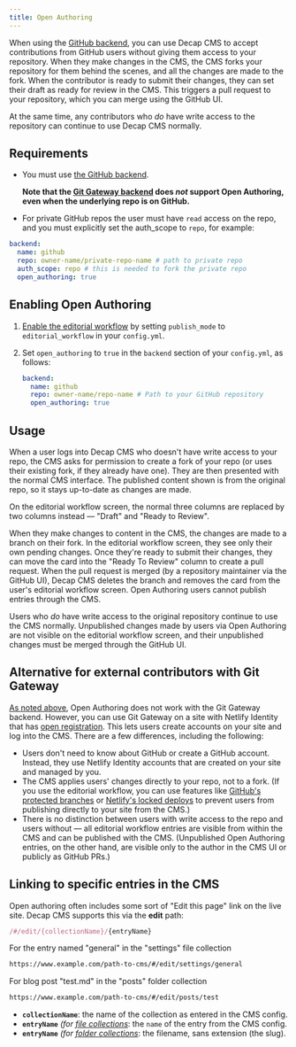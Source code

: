 ```yaml
---
title: Open Authoring
---
```


When using the [GitHub backend](/docs/github-backend), you can use Decap CMS to accept contributions from GitHub users without giving them access to your repository. When they make changes in the CMS, the CMS forks your repository for them behind the scenes, and all the changes are made to the fork. When the contributor is ready to submit their changes, they can set their draft as ready for review in the CMS. This triggers a pull request to your repository, which you can merge using the GitHub UI.

At the same time, any contributors who _do_ have write access to the repository can continue to use Decap CMS normally.

## Requirements

- You must use [the GitHub backend](/docs/github-backend).

  **Note that the [Git Gateway backend](/docs/git-gateway-backend/#git-gateway-with-netlify-identity) does _not_ support Open Authoring, even when the underlying repo is on GitHub.**

- For private GitHub repos the user must have `read` access on the repo, and you must explicitly set the auth_scope to `repo`, for example:

```yaml
backend:
  name: github
  repo: owner-name/private-repo-name # path to private repo
  auth_scope: repo # this is needed to fork the private repo
  open_authoring: true
```

## Enabling Open Authoring

1. [Enable the editorial workflow](/docs/configuration-options/#publish-mode) by setting `publish_mode` to `editorial_workflow` in your `config.yml`.
2. Set `open_authoring` to `true` in the `backend` section of your `config.yml`, as follows:

   ```yaml
   backend:
     name: github
     repo: owner-name/repo-name # Path to your GitHub repository
     open_authoring: true
   ```

## Usage

When a user logs into Decap CMS who doesn't have write access to your repo, the CMS asks for permission to create a fork of your repo (or uses their existing fork, if they already have one). They are then presented with the normal CMS interface. The published content shown is from the original repo, so it stays up-to-date as changes are made.

On the editorial workflow screen, the normal three columns are replaced by two columns instead — "Draft" and "Ready to Review".

When they make changes to content in the CMS, the changes are made to a branch on their fork. In the editorial workflow screen, they see only their own pending changes. Once they're ready to submit their changes, they can move the card into the "Ready To Review" column to create a pull request. When the pull request is merged (by a repository maintainer via the GitHub UI), Decap CMS deletes the branch and removes the card from the user's editorial workflow screen. Open Authoring users cannot publish entries through the CMS.

Users who _do_ have write access to the original repository continue to use the CMS normally. Unpublished changes made by users via Open Authoring are not visible on the editorial workflow screen, and their unpublished changes must be merged through the GitHub UI.

## Alternative for external contributors with Git Gateway

[As noted above](#requirements), Open Authoring does not work with the Git Gateway backend. However, you can use Git Gateway on a site with Netlify Identity that has [open registration](https://www.netlify.com/docs/identity/#adding-identity-users). This lets users create accounts on your site and log into the CMS. There are a few differences, including the following:

- Users don't need to know about GitHub or create a GitHub account. Instead, they use Netlify Identity accounts that are created on your site and managed by you.
- The CMS applies users' changes directly to your repo, not to a fork. (If you use the editorial workflow, you can use features like [GitHub's protected branches](https://help.github.com/en/articles/about-protected-branches) or [Netlify's locked deploys](https://www.netlify.com/docs/locked-deploys/) to prevent users from publishing directly to your site from the CMS.)
- There is no distinction between users with write access to the repo and users without — all editorial workflow entries are visible from within the CMS and can be published with the CMS. (Unpublished Open Authoring entries, on the other hand, are visible only to the author in the CMS UI or publicly as GitHub PRs.)

## Linking to specific entries in the CMS

Open authoring often includes some sort of "Edit this page" link on the live site. Decap CMS supports this via the **edit** path:

```js
/#/edit/{collectionName}/{entryName}
```

For the entry named "general" in the "settings" file collection

```html
https://www.example.com/path-to-cms/#/edit/settings/general
```

For blog post "test.md" in the "posts" folder collection

```html
https://www.example.com/path-to-cms/#/edit/posts/test
```

- **`collectionName`**: the name of the collection as entered in the CMS config.
- **`entryName`** _(for [file collections](/docs/collection-types/#file-collections)_: the `name` of the entry from the CMS config.
- **`entryName`** _(for [folder collections](/docs/collection-types/#folder-collections)_: the filename, sans extension (the slug).
